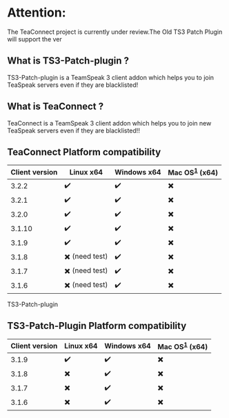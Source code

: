 # Attention:  
The TeaConnect project is currently under review.The Old TS3 Patch Plugin will support
the ver

## What is TS3-Patch-plugin ? 
TS3-Patch-plugin is a TeamSpeak 3 client addon which helps you to join TeaSpeak servers even if they are blacklisted! 
 
## What is TeaConnect ? 
TeaConnect is a TeamSpeak 3 client addon which helps you to join new TeaSpeak servers even if they are blacklisted!! 
 
## TeaConnect Platform compatibility  

| Client version | Linux x64 | Windows x64 | Mac OS<sup id="a1">[1](#Mac-OS)</sup> (x64) | 
| --- | --- | --- | --- | 
| 3.2.2  | :heavy_check_mark: | :heavy_check_mark: | :heavy_multiplication_x: | 
| 3.2.1  | :heavy_check_mark: | :heavy_check_mark: | :heavy_multiplication_x: | 
| 3.2.0  | :heavy_check_mark: | :heavy_check_mark: | :heavy_multiplication_x: | 
| 3.1.10 | :heavy_check_mark: | :heavy_check_mark: | :heavy_multiplication_x: | 
| 3.1.9  | :heavy_check_mark: | :heavy_check_mark: | :heavy_multiplication_x: | 
| 3.1.8  | :heavy_multiplication_x: (need test) | :heavy_check_mark: | :heavy_multiplication_x: | 
| 3.1.7  | :heavy_multiplication_x: (need test) | :heavy_check_mark: | :heavy_multiplication_x: | 
| 3.1.6  | :heavy_multiplication_x: (need test) | :heavy_check_mark: | :heavy_multiplication_x: | 
 
TS3-Patch-plugin

## TS3-Patch-Plugin Platform compatibility

| Client version | Linux x64 | Windows x64 | Mac OS<sup id="a1">[1](#Mac-OS)</sup> (x64) |
| --- | --- | --- | --- |
| 3.1.9 | :heavy_check_mark: | :heavy_check_mark: | :heavy_multiplication_x: |
| 3.1.8 | :heavy_multiplication_x: | :heavy_check_mark: | :heavy_multiplication_x: |
| 3.1.7 | :heavy_multiplication_x: | :heavy_check_mark: | :heavy_multiplication_x: |
| 3.1.6 | :heavy_multiplication_x: | :heavy_check_mark: | :heavy_multiplication_x: |

